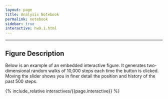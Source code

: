 ```yaml
---
layout: page
title: Analysis Notebook
permalink: notebook
sidebar: true
interactive: hw9.1.html
---
```


---

## Figure Description

Below is an example of an embedded interactive figure. It generates
two-dimensional random walks of 10,000 steps each time the button is clicked.
Moving the slider shows you in finer detail the position and history of the past
500 steps.

<!-- The below line includes the interactive figure. Do not change! -->

{% include_relative interactives/{{page.interactive}} %}
